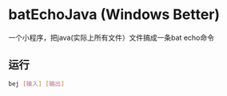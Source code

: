 # batEchoJava (Windows Better)
一个小程序，把java(实际上所有文件）文件搞成一条bat echo命令

## 运行
```bash
bej [输入] [输出]
```

